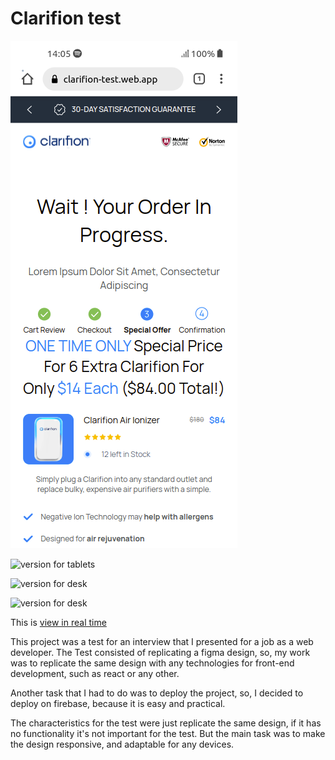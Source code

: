# Clarifion test

![movil version](/screenshops/mobile.png)

![version for tablets](/screenshops/mobile(1).png)

![version for desk](/screenshops/mobile(2).png)

![version for desk](/screenshops/mobile(3).png)


This is [view in real time](https://clarifion-test.web.app/)  

This project was a test for an interview that  I  presented for a job as a web developer. The Test consisted of replicating a figma design, so, my work was to replicate the same design with any technologies for front-end development, such as react or any other. 


Another task that I had to do was to deploy the project, so, I decided to deploy on firebase, because it is easy and practical. 


The characteristics for the test were just replicate the same design, if it has no functionality it's not important for the test. But the main task was to make the design responsive, and adaptable for any devices.